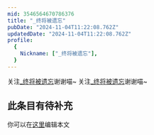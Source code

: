 ```yaml
---
mid: 3546564670786376
title: "_终将被遗忘"
pubDate: "2024-11-04T11:22:08.762Z"
updatedDate: "2024-11-04T11:22:08.762Z"
profile:
  {
    Nickname: ["_终将被遗忘"],
  }
---
```


关注[_终将被遗忘](https://space.bilibili.com/3546564670786376)谢谢喵~ 关注[_终将被遗忘](https://space.bilibili.com/3546564670786376)谢谢喵~

## 此条目有待补充
你可以在[这里](https://github.com/Yuhanawa/VTuber.ICU/edit/master/src/content/v/_终将被遗忘/index.md)编辑本文
